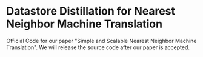 # Datastore Distillation for Nearest Neighbor Machine Translation

Official Code for our paper "Simple and Scalable Nearest Neighbor Machine Translation". We will release the source code after our paper is accepted.
